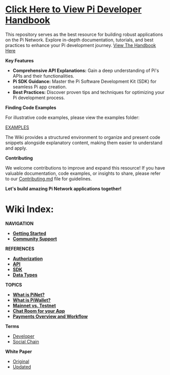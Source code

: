 # [Click Here to View Pi Developer Handbook](https://github.com/alxspiker/Pi-Developer-Handbook/wiki)

This repository serves as the best resource for building robust applications on the Pi Network. Explore in-depth documentation, tutorials, and best practices to enhance your Pi development journey.
[View The Handbook Here](https://github.com/alxspiker/Pi-Developer-Handbook/wiki)

**Key Features**

* **Comprehensive API Explanations:** Gain a deep understanding of Pi's APIs and their functionalities.
* **Pi SDK Guidance:** Master the Pi Software Development Kit (SDK) for seamless Pi app creation.
* **Best Practices:** Discover proven tips and techniques for optimizing your Pi development process.

**Finding Code Examples**

For illustrative code examples, please view the examples folder:

[EXAMPLES](examples)

The Wiki provides a structured environment to organize and present code snippets alongside explanatory content, making them easier to understand and apply.

**Contributing**

We welcome contributions to improve and expand this resource! If you have valuable documentation, code examples, or insights to share, please refer to our [Contributing.md](Contributing.md) file for guidelines.

**Let's build amazing Pi Network applications together!**

# Wiki Index:
**NAVIGATION**

* [**Getting Started**](../wiki)
* [**Community Support**](Community-Support)

**REFERENCES**

* [**Authorization**](Authorization)
* [**API**](API-Reference)
* [**SDK**](SDK-Reference)
* [**Data Types**](Types)

**TOPICS**

* [**What is PiNet?**](What-is-PiNet%3F)
* [**What is PiWallet?**](What-is-PiWallet%3F)
* [**Mainnet vs. Testnet**](Mainnet-VS-Testnet)
* [**Chat Room for your App**](Chat-Room-for-Apps)
* [**Payments Overview and Workflow**](Payments-Overview-and-Workflow)

**Terms**

* [Developer](https://socialchain.app/developer_terms)
* [Social Chain](https://socialchain.app/tos)

**White Paper**

* [Original](https://minepi.com/white-paper/)
* [Updated](https://pinetwork-official.medium.com/pi-whitepaper-chapters-mainnet-token-model-mining-and-roadmap-19f4a6774e71)
